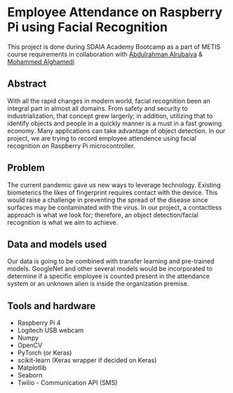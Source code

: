 # Employee Attendance on Raspberry Pi using Facial Recognition

This project is done during SDAIA Academy Bootcamp as a part of METIS course requirements in collaboration with [Abdulrahman Alrubaiya](https://github.com/abdulium) & [Mohammed Alghamedi](https://github.com/MohammedDev315)

## Abstract
With all the rapid changes in modern world, facial recognition been an integral part in almost all domains. From safety and security to industrialization, that concept grew largerly; in addition, utilizing that to identify objects and people in a quickly manner is a must in a fast growing economy. Many applications can take advantage of object detection. In our project, we are trying to record employee attendence using facial recognition on Raspberry Pi microcontroller.

## Problem
The current pandemic gave us new ways to leverage technology. Existing biometerics the likes of fingerprint requires contact with the device. This would raise a challenge in preventing the spread of the disease since surfaces may be contaminated with the virus. In our project, a contactless approach is what we look for; therefore, an object detection/facial recognition is what we aim to achieve.

## Data and models used
Our data is going to be combined with transfer learning and pre-trained models. GoogleNet and other several models would be incorporated to determine if a specific employee is counted present in the attendance system or an unknown alien is inside the organization premise.

## Tools and hardware
* Raspberry Pi 4
* Logitech USB webcam
* Numpy
* OpenCV
* PyTorch (or Keras)
* scikit-learn (Keras wrapper if decided on Keras)
* Matplotlib
* Seaborn 
* Twilio - Communication API (SMS)

